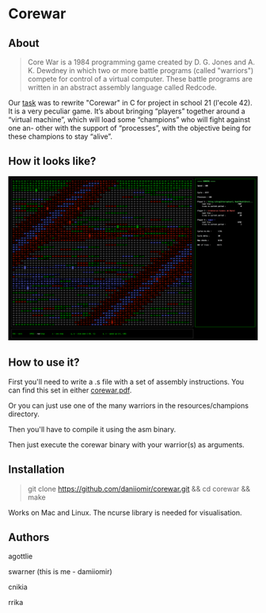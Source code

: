 Corewar
=======

About
-----
>Core War is a 1984 programming game created by D. G. Jones and A. K. Dewdney in which two or more battle programs (called "warriors") compete for control of a virtual computer. These battle programs are written in an abstract assembly language called Redcode.

Our [task](docs/corewar.en.pdf) was to rewrite "Corewar" in C for project in school 21 (l'ecole 42). It is a very peculiar game. It’s about bringing “players” together around a “virtual machine”, which will load some “champions” who will fight against one an- other with the support of “processes”, with the objective being for these champions to stay “alive”.



How it looks like?
------------------
![corewar](docs/corewar.png)

How to use it?
---------------
First you'll need to write a .s file with a set of assembly instructions.
You can find this set in either [corewar.pdf](docs/corewar.en.pdf).

Or you can just use one of the many warriors in the resources/champions directory.

Then you'll have to compile it using the asm binary.

Then just execute the corewar binary with your warrior(s) as arguments.


Installation
------------
>git clone https://github.com/daniiomir/corewar.git && cd corewar && make

Works on Mac and Linux.
The ncurse library is needed for visualisation.

Authors
-------

agottlie

swarner (this is me - damiiomir)

cnikia

rrika
